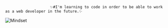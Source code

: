                         ✨#I'm learning to code in order to be able to work as a web developer in the future.✨

<picture>
  <source media="(prefers-color-scheme: light)" srcset="https://raw.githubusercontent.com/BeaCoden/images/main/Mindset.jpg">
  <img alt="Mindset" src="https://raw.githubusercontent.com/BeaCoden/images/main/Mindset.jpg">
</picture>
